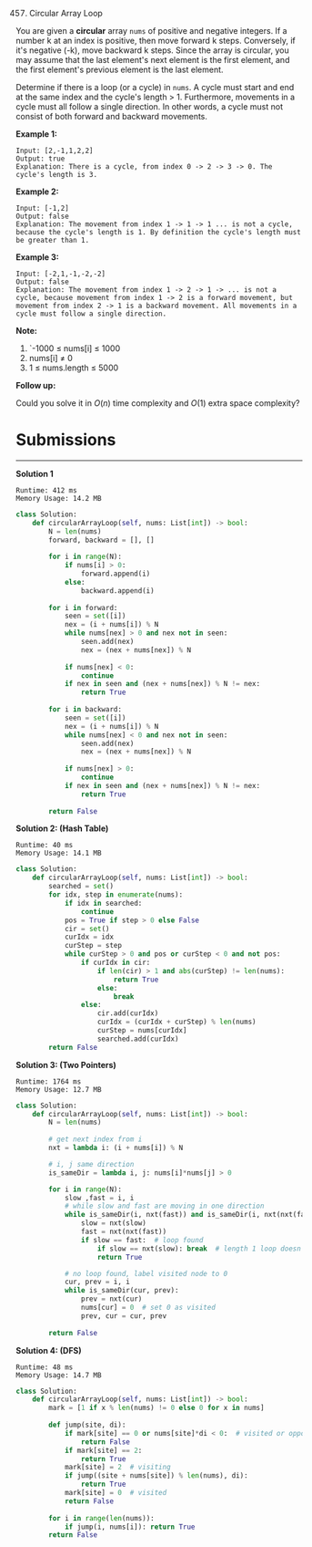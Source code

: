457. Circular Array Loop

You are given a **circular** array `nums` of positive and negative integers. If a number k at an index is positive, then move forward k steps. Conversely, if it's negative (-k), move backward k steps. Since the array is circular, you may assume that the last element's next element is the first element, and the first element's previous element is the last element.

Determine if there is a loop (or a cycle) in `nums`. A cycle must start and end at the same index and the cycle's length > 1. Furthermore, movements in a cycle must all follow a single direction. In other words, a cycle must not consist of both forward and backward movements.

**Example 1:**
```
Input: [2,-1,1,2,2]
Output: true
Explanation: There is a cycle, from index 0 -> 2 -> 3 -> 0. The cycle's length is 3.
```
**Example 2:**
```
Input: [-1,2]
Output: false
Explanation: The movement from index 1 -> 1 -> 1 ... is not a cycle, because the cycle's length is 1. By definition the cycle's length must be greater than 1.
```
**Example 3:**
```
Input: [-2,1,-1,-2,-2]
Output: false
Explanation: The movement from index 1 -> 2 -> 1 -> ... is not a cycle, because movement from index 1 -> 2 is a forward movement, but movement from index 2 -> 1 is a backward movement. All movements in a cycle must follow a single direction.
``` 

**Note:**

1. `-1000 ≤ nums[i] ≤ 1000
1. nums[i] ≠ 0
1. 1 ≤ nums.length ≤ 5000
 

**Follow up:**

Could you solve it in $O(n)$ time complexity and $O(1)$ extra space complexity?

# Submissions
---
**Solution 1**
```
Runtime: 412 ms
Memory Usage: 14.2 MB
```
```python
class Solution:
    def circularArrayLoop(self, nums: List[int]) -> bool:
        N = len(nums)
        forward, backward = [], []
        
        for i in range(N):
            if nums[i] > 0:
                forward.append(i)
            else:
                backward.append(i)
                
        for i in forward:
            seen = set([i])
            nex = (i + nums[i]) % N
            while nums[nex] > 0 and nex not in seen:    
                seen.add(nex)
                nex = (nex + nums[nex]) % N
            
            if nums[nex] < 0:
                continue
            if nex in seen and (nex + nums[nex]) % N != nex:
                return True
            
        for i in backward:
            seen = set([i])
            nex = (i + nums[i]) % N
            while nums[nex] < 0 and nex not in seen:    
                seen.add(nex)
                nex = (nex + nums[nex]) % N
            
            if nums[nex] > 0:
                continue
            if nex in seen and (nex + nums[nex]) % N != nex:
                return True
            
        return False
```

**Solution 2: (Hash Table)**
```
Runtime: 40 ms
Memory Usage: 14.1 MB
```
```python
class Solution:
    def circularArrayLoop(self, nums: List[int]) -> bool:
        searched = set()
        for idx, step in enumerate(nums):
            if idx in searched:
                continue
            pos = True if step > 0 else False
            cir = set()
            curIdx = idx
            curStep = step
            while curStep > 0 and pos or curStep < 0 and not pos:
                if curIdx in cir:
                    if len(cir) > 1 and abs(curStep) != len(nums):
                        return True
                    else:
                        break
                else:
                    cir.add(curIdx)
                    curIdx = (curIdx + curStep) % len(nums) 
                    curStep = nums[curIdx]
                    searched.add(curIdx)
        return False
```

**Solution 3: (Two Pointers)**
```
Runtime: 1764 ms
Memory Usage: 12.7 MB
```
```python
class Solution:
    def circularArrayLoop(self, nums: List[int]) -> bool:
        N = len(nums)    
    
        # get next index from i
        nxt = lambda i: (i + nums[i]) % N

        # i, j same direction
        is_sameDir = lambda i, j: nums[i]*nums[j] > 0

        for i in range(N):
            slow ,fast = i, i
            # while slow and fast are moving in one direction
            while is_sameDir(i, nxt(fast)) and is_sameDir(i, nxt(nxt(fast))):
                slow = nxt(slow)
                fast = nxt(nxt(fast))
                if slow == fast:  # loop found
                    if slow == nxt(slow): break  # length 1 loop doesn't count
                    return True

            # no loop found, label visited node to 0
            cur, prev = i, i
            while is_sameDir(cur, prev):
                prev = nxt(cur)
                nums[cur] = 0  # set 0 as visited
                prev, cur = cur, prev
              
        return False
```

**Solution 4: (DFS)**
```
Runtime: 48 ms
Memory Usage: 14.7 MB
```
```python
class Solution:
    def circularArrayLoop(self, nums: List[int]) -> bool:
        mark = [1 if x % len(nums) != 0 else 0 for x in nums]
        
        def jump(site, di):
            if mark[site] == 0 or nums[site]*di < 0:  # visited or opposite direction
                return False
            if mark[site] == 2:  
                return True
            mark[site] = 2  # visiting
            if jump((site + nums[site]) % len(nums), di):
                return True
            mark[site] = 0  # visited
            return False
            
        for i in range(len(nums)):
            if jump(i, nums[i]): return True
        return False
```